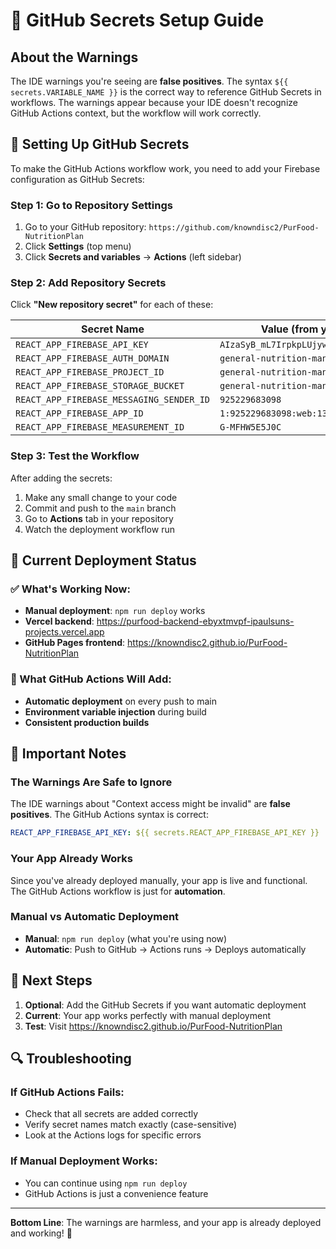 # 🔐 GitHub Secrets Setup Guide

## About the Warnings

The IDE warnings you're seeing are **false positives**. The syntax `${{ secrets.VARIABLE_NAME }}` is the correct way to reference GitHub Secrets in workflows. The warnings appear because your IDE doesn't recognize GitHub Actions context, but the workflow will work correctly.

## 🚀 Setting Up GitHub Secrets

To make the GitHub Actions workflow work, you need to add your Firebase configuration as GitHub Secrets:

### Step 1: Go to Repository Settings
1. Go to your GitHub repository: `https://github.com/knowndisc2/PurFood-NutritionPlan`
2. Click **Settings** (top menu)
3. Click **Secrets and variables** → **Actions** (left sidebar)

### Step 2: Add Repository Secrets
Click **"New repository secret"** for each of these:

| Secret Name | Value (from your .env file) |
|-------------|------------------------------|
| `REACT_APP_FIREBASE_API_KEY` | `AIzaSyB_mL7IrpkpLUjywnGmOxLDwO85a-11vbM` |
| `REACT_APP_FIREBASE_AUTH_DOMAIN` | `general-nutrition-manager.firebaseapp.com` |
| `REACT_APP_FIREBASE_PROJECT_ID` | `general-nutrition-manager` |
| `REACT_APP_FIREBASE_STORAGE_BUCKET` | `general-nutrition-manager.appspot.com` |
| `REACT_APP_FIREBASE_MESSAGING_SENDER_ID` | `925229683098` |
| `REACT_APP_FIREBASE_APP_ID` | `1:925229683098:web:139dfcef86e7020c1a2a23` |
| `REACT_APP_FIREBASE_MEASUREMENT_ID` | `G-MFHW5E5J0C` |

### Step 3: Test the Workflow
After adding the secrets:
1. Make any small change to your code
2. Commit and push to the `main` branch
3. Go to **Actions** tab in your repository
4. Watch the deployment workflow run

## 🔧 Current Deployment Status

### ✅ What's Working Now:
- **Manual deployment**: `npm run deploy` works
- **Vercel backend**: https://purfood-backend-ebyxtmvpf-ipaulsuns-projects.vercel.app
- **GitHub Pages frontend**: https://knowndisc2.github.io/PurFood-NutritionPlan

### 🔄 What GitHub Actions Will Add:
- **Automatic deployment** on every push to main
- **Environment variable injection** during build
- **Consistent production builds**

## 🚨 Important Notes

### The Warnings Are Safe to Ignore
The IDE warnings about "Context access might be invalid" are **false positives**. The GitHub Actions syntax is correct:
```yaml
REACT_APP_FIREBASE_API_KEY: ${{ secrets.REACT_APP_FIREBASE_API_KEY }}
```

### Your App Already Works
Since you've already deployed manually, your app is live and functional. The GitHub Actions workflow is just for **automation**.

### Manual vs Automatic Deployment
- **Manual**: `npm run deploy` (what you're using now)
- **Automatic**: Push to GitHub → Actions runs → Deploys automatically

## 🎯 Next Steps

1. **Optional**: Add the GitHub Secrets if you want automatic deployment
2. **Current**: Your app works perfectly with manual deployment
3. **Test**: Visit https://knowndisc2.github.io/PurFood-NutritionPlan

## 🔍 Troubleshooting

### If GitHub Actions Fails:
- Check that all secrets are added correctly
- Verify secret names match exactly (case-sensitive)
- Look at the Actions logs for specific errors

### If Manual Deployment Works:
- You can continue using `npm run deploy`
- GitHub Actions is just a convenience feature

---

**Bottom Line**: The warnings are harmless, and your app is already deployed and working! 🎉
